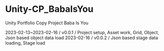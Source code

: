 # Unity-CP_BabaIsYou
Unity Portfolio Copy Project Baba Is You

2023-02-13~2023-02-16   / v0.0.1 / Project setup, Asset work, Grid, Object, Json based object data load
2023-02-16              / v0.0.2 / Json based stage data loading, Stage load  